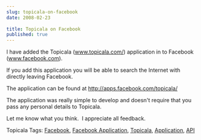 ```yaml
---
slug: topicala-on-facebook
date: 2008-02-23
 
title: Topicala on Facebook
published: true
---
```

<p>I have added the Topicala (<a href="http://www.topicala.com/">www.topicala.com/</a>) application in to Facebook (<a href="http://www.facebook.com">www.facebook.com</a>).  </p> <p>If you add this application you will be able to search the Internet with directly leaving Facebook.</p> <p>The application can be found at <a href="http://apps.facebook.com/topicala/%20" title="Topicala">http://apps.facebook.com/topicala/ </a></p> <p>The application was really simple to develop and doesn't require that you pass any personal details to Topicala.</p> <p>Let me know what you think.  I appreciate all feedback.</p> <div class="wlWriterSmartContent" style="padding-right: 0px; display: inline; padding-left: 0px; float: none; padding-bottom: 0px; margin: 0px; padding-top: 0px;">Topicala Tags: <a href="http://www.topicala.com/tag/Facebook" rel="tag">Facebook</a>, <a href="http://www.topicala.com/tag/Facebook%20Application" rel="tag">Facebook Application</a>, <a href="http://www.topicala.com/tag/Topicala" rel="tag">Topicala</a>, <a href="http://www.topicala.com/tag/Application" rel="tag">Application</a>, <a href="http://www.topicala.com/tag/API" rel="tag">API</a>
</div>  

